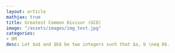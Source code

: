 ```yaml
---
layout: article
mathjax: true
title: Greatest Common Divisor (GCD)
image: "/assets/images/img_test.jpg"
categories:
- DM
desc: Let $a$ and $b$ be two integers such that $a, b \neq 0$.

































































































































































































































































































































































 
imagealt: 
---
```


Let $a$ and $b$ be two integers such that $a, b \neq 0$.

































































































































































































































































































































































Largest number $d$ such that $d | a$ and $d | b$ is *Greatest Common Divisor* of $a$ and $b$. It will be denoted as $gcd(a, b)$.


































































































































































































































































































































































### Subtopics
- [Relatively Prime]({% post_url 2020-08-13-relatively-prime %})
- [Euclidean Algorithm]({% post_url 2020-11-07-euclidean-algorithm %})
- [Bézout Theorem]({% post_url 2020-08-18-bézout-theorem %})

### Finding GCD using [Prime Factorization]({% post_url 2020-08-14-prime-factorization %})

Given $a = p_1^{a_1}p_2^{a_2} \dots p_n^{a_n}$ and $b = p_1^{b_1}p_2^{b_2} \dots p_n^{b_n}$.


































































































































































































































































































































































Then $gcd(a, b) = p_1^{min(a_1, b_1)}p_2^{min(a_2, b_2)} \dots p_n^{min(a_n, b_n)}$

































































































































































































































































































































































